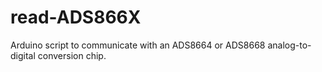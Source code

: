 # read-ADS866X

Arduino script to communicate with an ADS8664 or ADS8668 analog-to-digital conversion chip.

